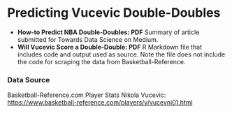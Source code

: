 # Predicting Vucevic Double-Doubles

- **How-to Predict NBA Double-Doubles: PDF** Summary of article submitted for Towards Data Science on Medium. 
- **Will Vucevic Score a Double-Double: PDF** R Markdown file that includes code and output used as source. Note the file does not include the code for scraping the data from Basketball-Reference.   

### Data Source

Basketball-Reference.com Player Stats Nikola Vucevic: https://www.basketball-reference.com/players/v/vucevni01.html
